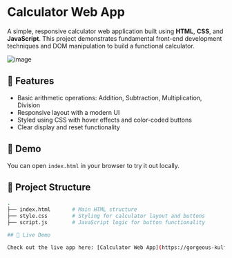 # Calculator Web App

A simple, responsive calculator web application built using **HTML**, **CSS**, and **JavaScript**. This project demonstrates fundamental front-end development techniques and DOM manipulation to build a functional calculator.

![image](https://github.com/user-attachments/assets/de19f413-df1e-4740-bb0c-ef3b54492df9)

## 🧮 Features

- Basic arithmetic operations: Addition, Subtraction, Multiplication, Division
- Responsive layout with a modern UI
- Styled using CSS with hover effects and color-coded buttons
- Clear display and reset functionality

## 🚀 Demo

You can open `index.html` in your browser to try it out locally.

## 📁 Project Structure

```bash
.
├── index.html       # Main HTML structure
├── style.css        # Styling for calculator layout and buttons
├── script.js        # JavaScript logic for button functionality

## 🔗 Live Demo

Check out the live app here: [Calculator Web App](https://gorgeous-kulfi-59b945.netlify.app/)

